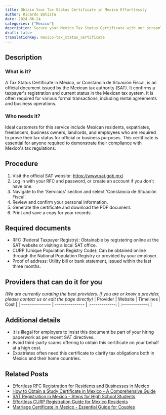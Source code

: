 ```yaml
---
title: Obtain Your Tax Status Certificate in Mexico Effortlessly
author: Ricardo Batista
date: 2024-06-24
categories: ["Mexico"]
description: Secure your Mexico Tax Status Certificate with our streamlined process. Avoid complications and ensure compliance with SAT requirements.
draft: false
translationKey: mexico-tax_status_certificate
---
```


## Description
### What is it?
A Tax Status Certificate in Mexico, or Constancia de Situación Fiscal, is an official document issued by the Mexican tax authority (SAT). It confirms a taxpayer's registration and current status in the Mexican tax system. It is often required for various formal transactions, including rental agreements and business operations.

### Who needs it?
Ideal customers for this service include Mexican residents, expatriates, freelancers, business owners, landlords, and employees who are required to prove their tax status for official or business purposes. This certificate is essential for anyone required to demonstrate their compliance with Mexico's tax regulations.

## Procedure

1. Visit the official SAT website: https://www.sat.gob.mx/
2. Log in with your RFC and password, or create an account if you don't have one.
3. Navigate to the 'Servicios' section and select 'Constancia de Situación Fiscal'.
4. Review and confirm your personal information.
5. Generate the certificate and download the PDF document.
6. Print and save a copy for your records.


## Required documents

- RFC (Federal Taxpayer Registry): Obtainable by registering online at the SAT website or visiting a local SAT office.
- CURP (Unique Population Registry Code): Can be obtained online through the National Population Registry or provided by your employer.
- Proof of address: Utility bill or bank statement, issued within the last three months.


## Providers that can do it for you
_(We are currently curating the best providers. If you are or know a provider, please contact us or edit the page directly)_
| Provider        |     Website     |     Timelines    |       Cost      |
| --------------- | --------------- |  :-------------: | :-------------: |

## Additional details

- It is illegal for employers to insist this document be part of your hiring paperwork as per recent SAT directives.
- Avoid third-party scams offering to obtain this certificate on your behalf at a high cost.
- Expatriates often need this certificate to clarify tax obligations both in Mexico and their home countries.

## Related Posts

- [Effortless RFC Registration for Residents and Businesses in Mexico](https://tramitit.com/guides/mexico/rfc_registration/)
- [How to Obtain a Study Certificate in Mexico - A Comprehensive Guide](https://tramitit.com/guides/mexico/study_certificate/)
- [SAT Registration in Mexico - Steps for High School Students](https://tramitit.com/guides/mexico/sat_registration/)
- [Effortless CURP Registration Guide for Mexico Residents](https://tramitit.com/guides/mexico/curp_registration/)
- [Marriage Certificate in Mexico - Essential Guide for Couples](https://tramitit.com/guides/mexico/marriage_certificate/)
